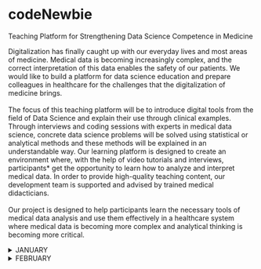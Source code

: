 # codeNewbie

Teaching Platform for Strengthening Data Science Competence in Medicine

Digitalization has finally caught up with our everyday lives and most areas of medicine. Medical data is becoming increasingly complex, and the correct interpretation of this data enables the safety of our patients. We would like to build a platform for data science education and prepare colleagues in healthcare for the challenges that the digitalization of medicine brings. <br><br>
The focus of this teaching platform will be to introduce digital tools from the field of Data Science and explain their use through clinical examples. Through interviews and coding sessions with experts in medical data science, concrete data science problems will be solved using statistical or analytical methods and these methods will be explained in an understandable way. Our learning platform is designed to create an environment where, with the help of video tutorials and interviews, participants* get the opportunity to learn how to analyze and interpret medical data. In order to provide high-quality teaching content, our development team is supported and advised by trained medical didacticians.<br><br>
Our project is designed to help participants learn the necessary tools of medical data analysis and use them effectively in a healthcare system where medical data is becoming more complex and analytical thinking is becoming more critical.


<details><summary>JANUARY</summary>
<p>

#### We can hide anything, even code!

```ruby
   puts "Hello World"
```

</p>
</details>


<details><summary>FEBRUARY</summary>
<p>

# 16.02.2023

```
Hey, what's up fellas. I'm trying to install Jekyll for running my own technical blog for doctors, but unfortunately 
I'm not able to update Ruby ... somehow I am stuck on an older version and don't why I get a bunch of errors ... So 
while I'm trying to stay calm instead of throwing my Mac out of the OR, I found this little snippet that shows my PATH 
in a nice, concise way. Check it out ... and  yes, my PATH <br> is messed up ... the next ToDo is already planned ... 
see you later
```

```console
echo $PATH | sed 's/:/\n/g' | uniq -c
```
<img width="592" alt="image" src="https://user-images.githubusercontent.com/36699154/219898860-c4a478fe-f788-4419-956c-d2b80a389d97.png">


</p>
</details>
